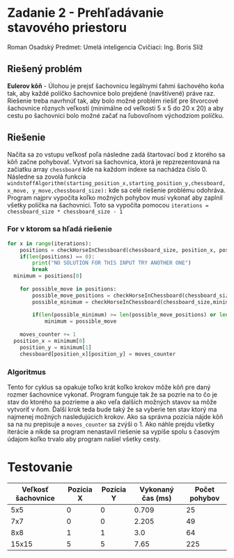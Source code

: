 
#  Zadanie 2 - Prehľadávanie stavového priestoru  
Roman Osadský
Predmet: Umelá inteligencia 
Cvičiaci: Ing. Boris Slíž

## Riešený problém

**Eulerov kôň** - Úlohou je prejsť šachovnicu legálnymi ťahmi šachového koňa tak, aby každé políčko šachovnice bolo prejdené (navštívené) práve raz. Riešenie treba navrhnúť tak, aby bolo možné problém riešiť pre štvorcové šachovnice rôznych veľkostí (minimálne od veľkosti 5 x 5 do 20 x 20) a aby cestu po šachovnici bolo možné začať na ľubovoľnom východziom políčku.

## Riešenie 

Načíta sa zo vstupu veľkosť poľa následne zadá štartovací bod z ktorého sa kôň začne pohybovať. Vytvorí sa šachovnica, ktorá je repzrezentovaná na začiatku array `chessboard` kde na každom indexe sa nachádza číslo 0. 
Následne sa zovolá funkcia `windstoffAlgorithm(starting_position_x,starting_position_y,chessboard,x_move, y_move,chessboard_size):` kde sa celé riešenie problému odohráva. Program najprv vypočíta koľko možných pohybov musí vykonať aby zaplnil všetky políčka na šachovnici. Toto sa vypočíta pomocou `iterations = chessboard_size * chessboard_size - 1`


### For  v ktorom sa hľadá riešenie 

```python
for x in range(iterations):  
    positions = checkHorseInChessboard(chessboard_size, position_x, position_y, x_move, y_move, chessboard)  
    if(len(positions) == 0):  
        print("NO SOLUTION FOR THIS INPUT TRY ANOTHER ONE")  
        break  
  minimum = positions[0]  
  
    for possible_move in positions:  
        possible_move_positions = checkHorseInChessboard(chessboard_size,possible_move[0],possible_move[1],x_move,y_move,chessboard)  
        possible_minimum = checkHorseInChessboard(chessboard_size,minimum[0],minimum[1],x_move,y_move,chessboard)  
  
        if(len(possible_minimum) >= len(possible_move_positions) or len(minimum) == 0):  
            minimum = possible_move  
  
    moves_counter += 1  
  position_x = minimum[0]  
    position_y = minimum[1]  
    chessboard[position_x][position_y] = moves_counter
```

### Algoritmus 
Tento for cyklus sa opakuje toľko krát koľko krokov môže kôň pre daný rozmer šachovnice vykonať.  Program funguje tak že sa pozrie na to čo je stav do ktorého sa pozrieme a ako veľa dalších možných stavov sa môže vytvoriť v ňom. Ďalší krok teda bude taký že sa vyberie ten stav ktorý ma najmenej možných  nasledujúcich krokov. Ako sa správna pozícia nájde kôň sa na nu prepisuje a `moves_counter` sa zvýši o 1. Ako náhle prejdu všetky iterácie a nikde sa program nenastavil riešenie sa vypíše spolu s časovým údajom koľko trvalo aby program našiel všetky cesty. 

# Testovanie
|Veľkosť šachovnice  | Pozícia X | Pozícia Y | Vykonaný čas (ms)  | Počet pohybov|
|--|--|--|--|--|
| 5x5 | 0 | 0 | 0.709 | 25 |
|7x7|0|0|2.205|49|
|8x8|1|1|3.0|64|
|15x15|5|5|7.65|225|
